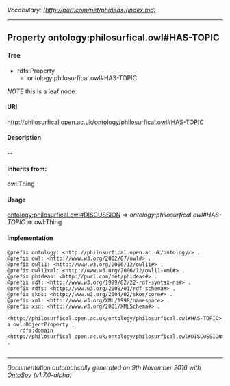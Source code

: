_Vocabulary: [http://purl.com/net/phideas](index.md)_ 

---	
	




    


## Property ontology:philosurfical.owl#HAS-TOPIC


#### Tree

* rdfs:Property
    * ontology:philosurfical.owl#HAS-TOPIC





*NOTE* this is a leaf node.


#### URI
http://philosurfical.open.ac.uk/ontology/philosurfical.owl#HAS-TOPIC

#### Description
--


#### Inherits from:
owl:Thing



#### Usage


[ontology:philosurfical.owl#DISCUSSION](class-ontologyphilosurficalowldiscussion.md) 
=&gt;&nbsp;_ontology:philosurfical.owl#HAS-TOPIC_&nbsp;=&gt;&nbsp;owl:Thing

#### Implementation
```
@prefix ontology: <http://philosurfical.open.ac.uk/ontology/> .
@prefix owl: <http://www.w3.org/2002/07/owl#> .
@prefix owl11: <http://www.w3.org/2006/12/owl11#> .
@prefix owl11xml: <http://www.w3.org/2006/12/owl11-xml#> .
@prefix phideas: <http://purl.com/net/phideas#> .
@prefix rdf: <http://www.w3.org/1999/02/22-rdf-syntax-ns#> .
@prefix rdfs: <http://www.w3.org/2000/01/rdf-schema#> .
@prefix skos: <http://www.w3.org/2004/02/skos/core#> .
@prefix xml: <http://www.w3.org/XML/1998/namespace> .
@prefix xsd: <http://www.w3.org/2001/XMLSchema#> .

<http://philosurfical.open.ac.uk/ontology/philosurfical.owl#HAS-TOPIC> a owl:ObjectProperty ;
    rdfs:domain <http://philosurfical.open.ac.uk/ontology/philosurfical.owl#DISCUSSION> .


```










---

_Documentation automatically generated on 9th November 2016 with [OntoSpy](http://ontospy.readthedocs.org/ "Open") (v1.7.0-alpha)_
